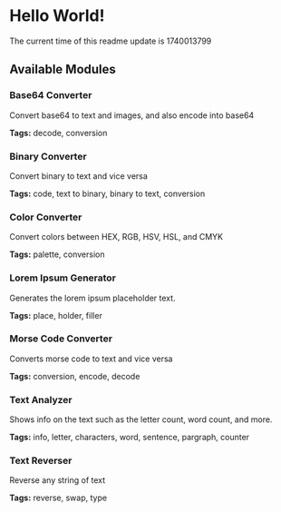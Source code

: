 # Hello World!

The current time of this readme update is 1740013799

## Available Modules

### Base64 Converter

Convert base64 to text and images, and also encode into base64

**Tags:** decode, conversion


### Binary Converter

Convert binary to text and vice versa

**Tags:** code, text to binary, binary to text, conversion


### Color Converter

Convert colors between HEX, RGB, HSV, HSL, and CMYK

**Tags:** palette, conversion


### Lorem Ipsum Generator

Generates the lorem ipsum placeholder text.

**Tags:** place, holder, filler


### Morse Code Converter

Converts morse code to text and vice versa

**Tags:** conversion, encode, decode


### Text Analyzer

Shows info on the text such as the letter count, word count, and more.

**Tags:** info, letter, characters, word, sentence, pargraph, counter


### Text Reverser

Reverse any string of text

**Tags:** reverse,  swap, type


